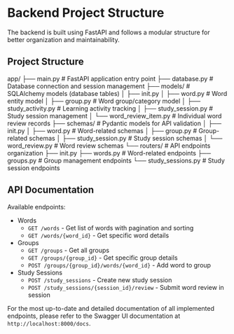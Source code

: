 # Backend Project Structure

The backend is built using FastAPI and follows a modular structure for better organization and maintainability.

## Project Structure

app/
├── main.py # FastAPI application entry point
├── database.py # Database connection and session management
├── models/ # SQLAlchemy models (database tables)
│ ├── init.py
│ ├── word.py # Word entity model
│ ├── group.py # Word group/category model
│ ├── study_activity.py # Learning activity tracking
│ ├── study_session.py # Study session management
│ └── word_review_item.py # Individual word review records
├── schemas/ # Pydantic models for API validation
│ ├── init.py
│ ├── word.py # Word-related schemas
│ ├── group.py # Group-related schemas
│ ├── study_session.py # Study session schemas
│ └── word_review.py # Word review schemas
└── routers/ # API endpoints organization
├── init.py
├── words.py # Word-related endpoints
├── groups.py # Group management endpoints
└── study_sessions.py # Study session endpoints


## API Documentation

Available endpoints:
- Words
  - `GET /words` - Get list of words with pagination and sorting
  - `GET /words/{word_id}` - Get specific word details
- Groups
  - `GET /groups` - Get all groups
  - `GET /groups/{group_id}` - Get specific group details
  - `POST /groups/{group_id}/words/{word_id}` - Add word to group
- Study Sessions
  - `POST /study_sessions` - Create new study session
  - `POST /study_sessions/{session_id}/review` - Submit word review in session

For the most up-to-date and detailed documentation of all implemented endpoints, please refer to the Swagger UI documentation at `http://localhost:8000/docs`.